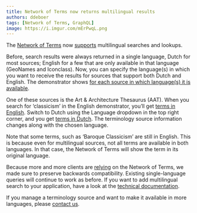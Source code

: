 ```yaml
---
title: Network of Terms now returns multilingual results
authors: ddeboer
tags: [Network of Terms, GraphQL]
image: https://i.imgur.com/mErPwqL.png
---
```


The [Network of Terms](/services/network-of-terms/) now [supports](https://github.com/netwerk-digitaal-erfgoed/network-of-terms/issues/1410) multilingual searches and lookups.

<!-- truncate -->

Before, search results were always returned in a single language, Dutch for most sources;
English for a few that are only available in that language (GeoNames and Iconclass).
Now, you can specify the language(s) in which you want to receive the results
for sources that support both Dutch and English. 
The demonstrator shows [for each source in which language(s) it is available](https://termennetwerk.netwerkdigitaalerfgoed.nl/sources).

One of these sources is the Art & Architecture Thesaurus (AAT).
When you search for ‘classicism’ in the English demonstrator, you’ll get [terms in English](https://termennetwerk.netwerkdigitaalerfgoed.nl/en?q=classicism&datasets=http://vocab.getty.edu/aat).
Switch to Dutch using the Language dropdown in the top right corner, and you get [terms in Dutch](https://termennetwerk.netwerkdigitaalerfgoed.nl/nl?q=classicism&datasets=http://vocab.getty.edu/aat).
The terminology source information changes along with the chosen language.

Note that some terms, such as ‘Baroque Classicism’ are still in English.
This is because even for multilingual sources, not all terms are available in both languages.
In that case, the Network of Terms will show the term in its original language.

Because more and more clients are [relying](/services/network-of-terms/integrations)
on the Network of Terms, we made sure to preserve backwards compatibility.
Existing single-language queries will continue to work as before.
If you want to add multilingual search to your application, 
have a look at the [technical documentation](/services/network-of-terms/graphql#multilingual-queries). 

If you manage a terminology source and want to make it available in more languages,
please [contact us](https://termennetwerk.netwerkdigitaalerfgoed.nl/en/contact).
